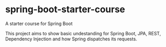 # spring-boot-starter-course
A starter course for Spring Boot


This project aims to show basic undestanding for Spring Boot, JPA, REST, Dependency Injection and how Spring dispatches its requests.
